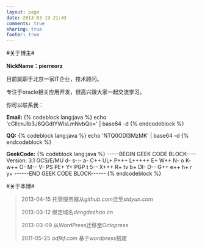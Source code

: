 ```yaml
---
layout: page
date: 2013-03-19 21:43
comments: true
sharing: true
footer: true
---
```

#关于博主#

**NickName：pierreorz**

目前就职于北京一家IT企业，技术顾问。

专注于oracle相关应用开发，很高兴跟大家一起交流学习。

你可以联系我：

**Email:**
{% codeblock lang:java %}
 echo 'cGllcnJlb3J6QGdtYWlsLmNvbQo=' | base64 -d
{% endcodeblock %}

**QQ:**
{% codeblock lang:java %}
echo 'NTQ0ODI3MzMK' | base64 -d
{% endcodeblock %}

**GeekCode:**
{% codeblock lang:java %}
 -----BEGIN GEEK CODE BLOCK----
Version: 3.1
GCS/E/MU d- s-:- a- C++ UL+ P+++ L+++++ E+ W++ N- o K- w++ O- M-- V- PS PE+ Y+ PGP t 5--
X+++ R+ tv b+ DI- D-- G++ e++ h+ r y+
------END GEEK CODE BLOCK------
{% endcodeblock %}

#关于本博#

>2013-04-15 托管服务器从*github.com*迁至*stdyun.com*
>
>2013-03-12 绑定域名*dengdezhao.cn*
>
>2013-03-09 从*WordPress*迁移至*Octopress*
>
>2011-05-25 *adfkf.com* 基于*wordpress*搭建
